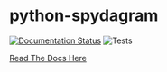 # python-spydagram

[![Documentation Status](https://readthedocs.org/projects/python-spydagram/badge/?version=latest)](https://python-spydagram.readthedocs.io/en/latest/?badge=latest)
![Tests](https://github.com/LukJA/python-spydagram/workflows/System%20Tests/badge.svg?branch=main)

[Read The Docs Here](https://python-spydagram.readthedocs.io/)
